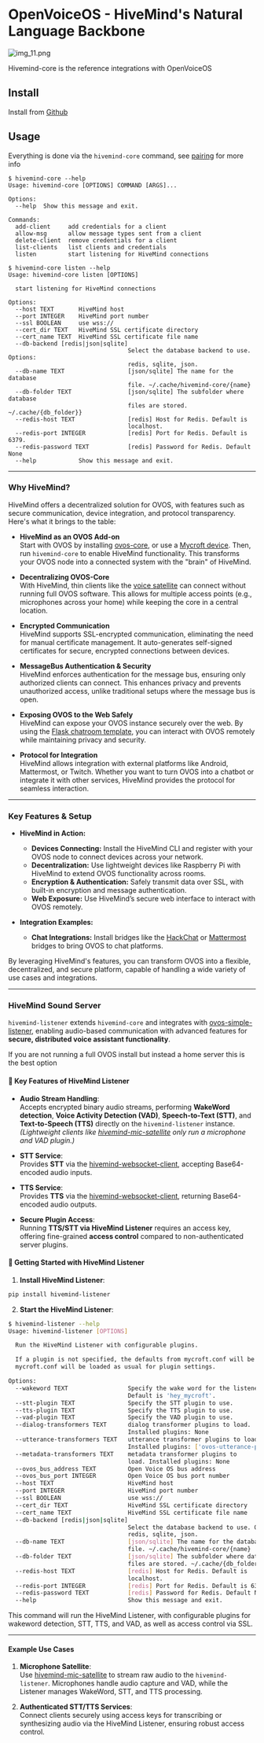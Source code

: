 # OpenVoiceOS - HiveMind's Natural Language Backbone


![img_11.png](img_11.png)

Hivemind-core is the reference integrations with OpenVoiceOS

## Install

Install from [Github](https://github.com/JarbasHiveMind/HiveMind-core/)

## Usage

Everything is done via the `hivemind-core` command, see [pairing](./03_pairing.md) for more info

```shell
$ hivemind-core --help
Usage: hivemind-core [OPTIONS] COMMAND [ARGS]...

Options:
  --help  Show this message and exit.

Commands:
  add-client     add credentials for a client
  allow-msg      allow message types sent from a client
  delete-client  remove credentials for a client
  list-clients   list clients and credentials
  listen         start listening for HiveMind connections
```

```shell
$ hivemind-core listen --help
Usage: hivemind-core listen [OPTIONS]

  start listening for HiveMind connections

Options:
  --host TEXT       HiveMind host
  --port INTEGER    HiveMind port number
  --ssl BOOLEAN     use wss://
  --cert_dir TEXT   HiveMind SSL certificate directory
  --cert_name TEXT  HiveMind SSL certificate file name
  --db-backend [redis|json|sqlite]
                                  Select the database backend to use. Options:
                                  redis, sqlite, json.
  --db-name TEXT                  [json/sqlite] The name for the database
                                  file. ~/.cache/hivemind-core/{name}
  --db-folder TEXT                [json/sqlite] The subfolder where database
                                  files are stored. ~/.cache/{db_folder}}
  --redis-host TEXT               [redis] Host for Redis. Default is
                                  localhost.
  --redis-port INTEGER            [redis] Port for Redis. Default is 6379.
  --redis-password TEXT           [redis] Password for Redis. Default None
  --help            Show this message and exit.
```


---

### Why HiveMind?

HiveMind offers a decentralized solution for OVOS, with features such as secure communication, device integration, and protocol transparency. Here's what it brings to the table:

- **HiveMind as an OVOS Add-on**  
  Start with OVOS by installing [ovos-core](https://github.com/OpenVoiceOS/ovos-core), or use a [Mycroft device](https://www.kickstarter.com/projects/aiforeveryone/mycroft-mark-ii-the-open-voice-assistant). Then, run `hivemind-core` to enable HiveMind functionality. This transforms your OVOS node into a connected system with the "brain" of HiveMind.

- **Decentralizing OVOS-Core**  
  With HiveMind, thin clients like the [voice satellite](https://github.com/JarbasHiveMind/HiveMind-voice-sat) can connect without running full OVOS software. This allows for multiple access points (e.g., microphones across your home) while keeping the core in a central location.

- **Encrypted Communication**  
  HiveMind supports SSL-encrypted communication, eliminating the need for manual certificate management. It auto-generates self-signed certificates for secure, encrypted connections between devices.

- **MessageBus Authentication & Security**  
  HiveMind enforces authentication for the message bus, ensuring only authorized clients can connect. This enhances privacy and prevents unauthorized access, unlike traditional setups where the message bus is open.

- **Exposing OVOS to the Web Safely**  
  HiveMind can expose your OVOS instance securely over the web. By using the [Flask chatroom template](https://github.com/JarbasHiveMind/HiveMind-flask-template), you can interact with OVOS remotely while maintaining privacy and security.

- **Protocol for Integration**  
  HiveMind allows integration with external platforms like Android, Mattermost, or Twitch. Whether you want to turn OVOS into a chatbot or integrate it with other services, HiveMind provides the protocol for seamless interaction.

---

### Key Features & Setup

- **HiveMind in Action:**
  - **Devices Connecting:** Install the HiveMind CLI and register with your OVOS node to connect devices across your network.
  - **Decentralization:** Use lightweight devices like Raspberry Pi with HiveMind to extend OVOS functionality across rooms.
  - **Encryption & Authentication:** Safely transmit data over SSL, with built-in encryption and message authentication.
  - **Web Exposure:** Use HiveMind’s secure web interface to interact with OVOS remotely.

- **Integration Examples:**
  - **Chat Integrations:** Install bridges like the [HackChat](https://github.com/JarbasHiveMind/HiveMind-HackChatBridge) or [Mattermost](https://github.com/JarbasHiveMind/HiveMind_mattermost_bridge) bridges to bring OVOS to chat platforms.

By leveraging HiveMind's features, you can transform OVOS into a flexible, decentralized, and secure platform, capable of handling a wide variety of use cases and integrations.

---

### HiveMind Sound Server

`hivemind-listener` extends `hivemind-core` and integrates with [ovos-simple-listener](https://github.com/TigreGotico/ovos-simple-listener), enabling audio-based communication with advanced features for **secure, distributed voice assistant functionality**.


If you are not running a full OVOS install but instead a home server this is the best option


#### 🌟 Key Features of HiveMind Listener

- **Audio Stream Handling**:  
  Accepts encrypted binary audio streams, performing **WakeWord detection**, **Voice Activity Detection (VAD)**, **Speech-to-Text (STT)**, and **Text-to-Speech (TTS)** directly on the `hivemind-listener` instance.  
  *(Lightweight clients like [hivemind-mic-satellite](https://github.com/JarbasHiveMind/hivemind-mic-satellite) only run a microphone and VAD plugin.)*

- **STT Service**:  
  Provides **STT** via the [hivemind-websocket-client](https://github.com/JarbasHiveMind/hivemind-websocket-client), accepting Base64-encoded audio inputs.

- **TTS Service**:  
  Provides **TTS** via the [hivemind-websocket-client](https://github.com/JarbasHiveMind/hivemind-websocket-client), returning Base64-encoded audio outputs.

- **Secure Plugin Access**:  
  Running **TTS/STT via HiveMind Listener** requires an access key, offering fine-grained **access control** compared to non-authenticated server plugins.

#### 🚀 Getting Started with HiveMind Listener

1. **Install HiveMind Listener**:

```bash
pip install hivemind-listener
```

2. **Start the HiveMind Listener**:

```bash
$ hivemind-listener --help
Usage: hivemind-listener [OPTIONS]

  Run the HiveMind Listener with configurable plugins.

  If a plugin is not specified, the defaults from mycroft.conf will be used.
  mycroft.conf will be loaded as usual for plugin settings.

Options:
  --wakeword TEXT                 Specify the wake word for the listener.
                                  Default is 'hey_mycroft'.
  --stt-plugin TEXT               Specify the STT plugin to use.
  --tts-plugin TEXT               Specify the TTS plugin to use.
  --vad-plugin TEXT               Specify the VAD plugin to use.
  --dialog-transformers TEXT      dialog transformer plugins to load.
                                  Installed plugins: None
  --utterance-transformers TEXT   utterance transformer plugins to load. 
                                  Installed plugins: ['ovos-utterance-plugin-cancel']
  --metadata-transformers TEXT    metadata transformer plugins to
                                  load. Installed plugins: None
  --ovos_bus_address TEXT         Open Voice OS bus address
  --ovos_bus_port INTEGER         Open Voice OS bus port number
  --host TEXT                     HiveMind host
  --port INTEGER                  HiveMind port number
  --ssl BOOLEAN                   use wss://
  --cert_dir TEXT                 HiveMind SSL certificate directory
  --cert_name TEXT                HiveMind SSL certificate file name
  --db-backend [redis|json|sqlite]
                                  Select the database backend to use. Options:
                                  redis, sqlite, json.
  --db-name TEXT                  [json/sqlite] The name for the database
                                  file. ~/.cache/hivemind-core/{name}
  --db-folder TEXT                [json/sqlite] The subfolder where database
                                  files are stored. ~/.cache/{db_folder}}
  --redis-host TEXT               [redis] Host for Redis. Default is
                                  localhost.
  --redis-port INTEGER            [redis] Port for Redis. Default is 6379.
  --redis-password TEXT           [redis] Password for Redis. Default None
  --help                          Show this message and exit.
```

This command will run the HiveMind Listener, with configurable plugins for wakeword detection, STT, TTS, and VAD, as well as access control via SSL.

---

#### Example Use Cases

1. **Microphone Satellite**:  
   Use [hivemind-mic-satellite](https://github.com/JarbasHiveMind/hivemind-mic-satellite) to stream raw audio to the `hivemind-listener`. Microphones handle audio capture and VAD, while the Listener manages WakeWord, STT, and TTS processing.

2. **Authenticated STT/TTS Services**:  
   Connect clients securely using access keys for transcribing or synthesizing audio via the HiveMind Listener, ensuring robust access control.

